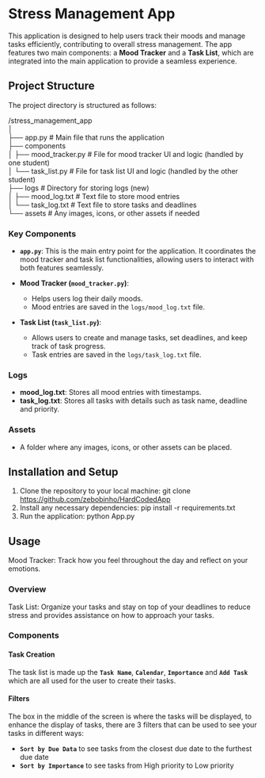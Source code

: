 # Stress Management App

This application is designed to help users track their moods and manage tasks efficiently, contributing to overall stress management. The app features two main components: a **Mood Tracker** and a **Task List**, which are integrated into the main application to provide a seamless experience.

## Project Structure

The project directory is structured as follows:


/stress_management_app<br>
│<br>
├── app.py                 # Main file that runs the application<br>
├── components<br>
│   ├── mood_tracker.py     # File for mood tracker UI and logic (handled by one student)<br>
│   └── task_list.py        # File for task list UI and logic (handled by the other student)<br>
├── logs                    # Directory for storing logs (new)<br>
│   ├── mood_log.txt        # Text file to store mood entries<br>
│   └── task_log.txt        # Text file to store tasks and deadlines<br>
└── assets                  # Any images, icons, or other assets if needed<br>


### Key Components

- **`app.py`**: This is the main entry point for the application. It coordinates the mood tracker and task list functionalities, allowing users to interact with both features seamlessly.
  
- **Mood Tracker (`mood_tracker.py`)**: 
  - Helps users log their daily moods.
  - Mood entries are saved in the `logs/mood_log.txt` file.
  
- **Task List (`task_list.py`)**: 
  - Allows users to create and manage tasks, set deadlines, and keep track of task progress.
  - Task entries are saved in the `logs/task_log.txt` file.

### Logs

- **mood_log.txt**: Stores all mood entries with timestamps.
- **task_log.txt**: Stores all tasks with details such as task name, deadline and priority.

### Assets

- A folder where any images, icons, or other assets can be placed.

## Installation and Setup

1. Clone the repository to your local machine:
   git clone https://github.com/zebobinho/HardCodedApp
2. Install any necessary dependencies:
   pip install -r requirements.txt
3. Run the application:
   python App.py

## Usage
Mood Tracker: Track how you feel throughout the day and reflect on your emotions.<br>

### Overview 
Task List: Organize your tasks and stay on top of your deadlines to reduce stress and provides assistance on how to approach your tasks.<br>
### Components
#### Task Creation
The task list is made up the **`Task Name`**, **`Calendar`**, **`Importance`** and **`Add Task`** which are all used for the user to create their tasks. <br>
#### Filters
The box in the middle of the screen is where the tasks will be displayed, to enhance the display of tasks, there are 3 filters that can be used to see your tasks in different ways:<br>
- **`Sort by Due Data`** to see tasks from the closest due date to the furthest due date
- **`Sort by Importance`** to see tasks from High priority to Low priority



